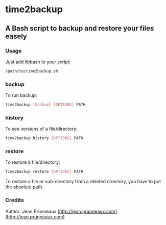# time2backup
## A Bash script to backup and restore your files easely

### Usage
Just add libbash to your script:
```bash
/path/to/time2backup.sh
```

### backup
To run backup:
```bash
time2backup [backup] [OPTIONS] PATH
```



### history
To see versions of a file/directory:
```bash
time2backup history [OPTIONS] PATH
```


### restore
To restore a file/directory:
```bash
time2backup restore [OPTIONS] PATH
```

To restore a file or sub-directory from a deleted directory, you have to put the absolute path.

### Credits
Author: Jean Prunneaux [http://jean.prunneaux.com](http://jean.prunneaux.com)
